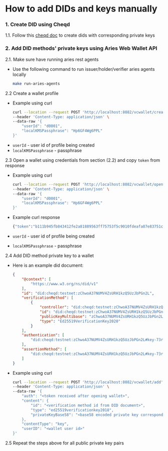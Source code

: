 # How to add DIDs and keys manually

### 1. Create DID using Cheqd
1.1. Follow this [cheqd doc](https://github.com/cheqd/identity-docs/blob/main/tutorials/dids/cheqd-cosmos-cli/create-did-and-did-document.md) to create dids with corresponding private keys

### 2. Add DID methods' private keys using Aries Web Wallet API
2.1. Make sure have running aries rest agents
 - Use the following command to run issuer/holder/verifier aries agents locally
    ```bash
    make run-aries-agents
    ```
2.2 Create a wallet profile
- Example using curl
    ```bash
    curl --location --request POST 'http://localhost:8082/vcwallet/create-profile' \
    --header 'Content-Type: application/json' \
    --data-raw '{
        "userId": "d0001",
        "localKMSPassphrase": "Hp6GF4Wg6PPL"
    }'
    ```
- `userId` - user id of profile being created
- `localKMSPassphrase` - passphrase

2.3 Open a wallet using credentials from section (2.2) and copy `token` from response
- Example using curl
    ```bash
    curl --location --request POST 'http://localhost:8082/vcwallet/open' \
    --header 'Content-Type: application/json' \
    --data-raw '{
        "userId": "d0001",
        "localKMSPassphrase": "Hp6GF4Wg6PPL"
    }'
    ```
- Example curl response
    ```bash
    {"token":"b111b945fb843412fe2a81889563ff75753f5c9010fdeafa87e83751c809595e"}
    ```

- `userId` - user id of profile being created
- `localKMSPassphrase` - passphrase

2.4 Add DID method private key to a wallet
- Here is an example did document:
    ```json
    {
        "@context": [
            "https://www.w3.org/ns/did/v1"
        ],
        "id": "did:cheqd:testnet:zChwoA37NUMV4ZsURH1kzQ5UzJbPGn2L",
        "verificationMethod": [
            {
                "controller": "did:cheqd:testnet:zChwoA37NUMV4ZsURH1kzQ5UzJbPGn2L",
                "id": "did:cheqd:testnet:zChwoA37NUMV4ZsURH1kzQ5UzJbPGn2L#key-73rtyj8ebx",
                "publicKeyMultibase": "zChwoA37NUMV4ZsURH1kzQ5UzJbPGn2LzNvHry2YuJmS9",
                "type": "Ed25519VerificationKey2020"
            }
        ],
        "authentication": [
            "did:cheqd:testnet:zChwoA37NUMV4ZsURH1kzQ5UzJbPGn2L#key-73rtyj8ebx"
        ],
        "assertionMethod": [
            "did:cheqd:testnet:zChwoA37NUMV4ZsURH1kzQ5UzJbPGn2L#key-73rtyj8ebx"
        ]
    }
    ```
- Example using curl
    ```bash
    curl --location --request POST 'http://localhost:8082/vcwallet/add' \
    --header 'Content-Type: application/json' \
    --data-raw '{
        "auth": "<token received after opening wallet>",
        "content": {
            "id": "<verification method id from DID document>",
            "type": "ed25519verificationkey2018",
            "privateKeyBase58": "<base58 encoded private key corresponding to verification method public key>"
        },
        "contentType": "key",
        "userID": "<wallet user id>"
    }'
    ```

2.5 Repeat the steps above for all public private key pairs